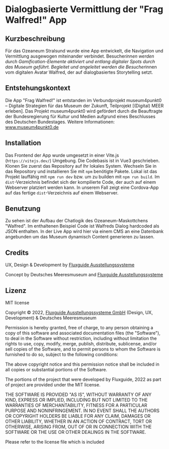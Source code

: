 # Dialogbasierte Vermittlung der "Frag Walfred!" App


## Kurzbeschreibung
Für das Ozeaneum Stralsund wurde eine App entwickelt, die Navigation und Vermittlung ausgewogen miteinander verbindet. Besucher*innen werden durch Gamification-Elemente aktiviert und entlang digitaler Spots durch das Museum geführt. Begleitet und angeleitet werden die Besucher*innen vom digitalen Avatar Walfred, der auf dialogbasiertes Storytelling setzt.


## Entstehungskontext 
Die App "Frag Walfred!" ist entstanden im Verbundprojekt museum4punkt0 – Digitale Strategien für das Museum der Zukunft, Teilprojekt [(Digital) MEER erleben]. Das Projekt museum4punkt0 wird gefördert durch die Beauftragte der Bundesregierung für Kultur und Medien aufgrund eines Beschlusses des Deutschen Bundestages. Weitere Informationen: www.museum4punkt0.de


## Installation
Das Frontend der App wurde umgesetzt in einer Vite.js (`https://vitejs.dev/`) Umgebung.  Die Codebasis ist in Vue3 geschrieben.
Klonen Sie zuerst das Repository auf Ihr lokales System. Wechseln Sie in das Repository und installieren Sie mit `npm` benötigte Pakete.
Lokal ist das Projekt lauffähig mit `npm run dev` bzw. um zu builden mit `npm run build`. Im `dist`-Verzeichnis befindet sich der kompilierte Code, der auch auf einem Webserver platziert werden kann.
In unserem Fall zeigt eine Cordova-App auf das fertige `dist`-Verzeichnis auf einem Webserver.

## Benutzung  
Zu sehen ist der Aufbau der Chatlogik des Ozeaneum-Maskottchens "Walfred". 
Im enthaltenen Beispiel Code ist Walfreds Dialog hardcoded als JSON enthalten. 
In der Live App wird hier via einem CMS an eine Datenbank angebunden um das Museum dynamisch Content generieren zu lassen.


## Credits
UX, Design & Development by [Fluxguide Ausstellungssysteme](https://www.fluxguide.com/)

Concept by Deutsches Meeresmuseum and [Fluxguide Ausstellungssysteme](https://www.fluxguide.com/)

## Lizenz

MIT license

Copyright © 2022, [Fluxguide Ausstellungssysteme GmbH](https://www.fluxguide.com/) (Design, UX, Development) & Deutsches Meeresmuseum

Permission is hereby granted, free of charge, to any person obtaining a copy of this software and associated documentation files (the "Software"), to deal in the Software without restriction, including without limitation the rights to use, copy, modify, merge, publish, distribute, sublicense, and/or sell copies of the Software, and to permit persons to whom the Software is furnished to do so, subject to the following conditions:

The above copyright notice and this permission notice shall be included in all copies or substantial portions of the Software.

The portions of the project that were developed by Fluxguide, 2022 as part of project are provided under the MIT license.

THE SOFTWARE IS PROVIDED "AS IS", WITHOUT WARRANTY OF ANY KIND, EXPRESS OR IMPLIED, INCLUDING BUT NOT LIMITED TO THE WARRANTIES OF MERCHANTABILITY, FITNESS FOR A PARTICULAR PURPOSE AND NONINFRINGEMENT. IN NO EVENT SHALL THE AUTHORS OR COPYRIGHT HOLDERS BE LIABLE FOR ANY CLAIM, DAMAGES OR OTHER LIABILITY, WHETHER IN AN ACTION OF CONTRACT, TORT OR OTHERWISE, ARISING FROM, OUT OF OR IN CONNECTION WITH THE SOFTWARE OR THE USE OR OTHER DEALINGS IN THE SOFTWARE.

Please refer to the license file which is included